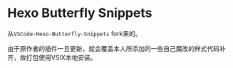 # Hexo Butterfly Snippets

从`VSCode-Hexo-Butterfly-Snippets` fork来的。

由于原作者的插件一旦更新，就会覆盖本人所添加的一些自己魔改的样式代码补齐，故打包使用VSIX本地安装。